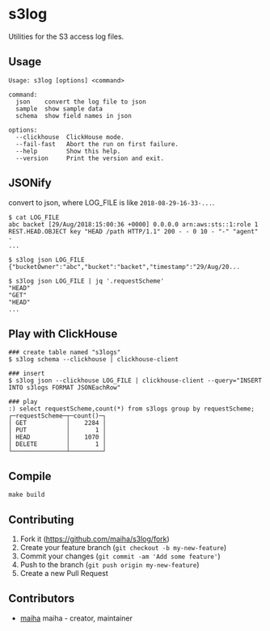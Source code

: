 # s3log

Utilities for the S3 access log files.

## Usage

```
Usage: s3log [options] <command>

command:
  json    convert the log file to json
  sample  show sample data
  schema  show field names in json
  
options:
  --clickhouse  ClickHouse mode.
  --fail-fast   Abort the run on first failure.
  --help        Show this help.
  --version     Print the version and exit.
```

## JSONify

convert to json, where LOG_FILE is like `2018-08-29-16-33-...`.

```console
$ cat LOG_FILE
abc backet [29/Aug/2018:15:00:36 +0000] 0.0.0.0 arn:aws:sts::1:role 1 REST.HEAD.OBJECT key "HEAD /path HTTP/1.1" 200 - - 0 10 - "-" "agent" -
...

$ s3log json LOG_FILE
{"bucketOwner":"abc","bucket":"backet","timestamp":"29/Aug/20...

$ s3log json LOG_FILE | jq '.requestScheme'
"HEAD"
"GET"
"HEAD"
...
```

## Play with ClickHouse

```console
### create table named "s3logs"
$ s3log schema --clickhouse | clickhouse-client

### insert
$ s3log json --clickhouse LOG_FILE | clickhouse-client --query="INSERT INTO s3logs FORMAT JSONEachRow"

### play
:) select requestScheme,count(*) from s3logs group by requestScheme;
┌─requestScheme─┬─count()─┐
│ GET           │    2284 │
│ PUT           │       1 │
│ HEAD          │    1070 │
│ DELETE        │       1 │
└───────────────┴─────────┘
```

## Compile

```console
make build
```

## Contributing

1. Fork it (https://github.com/maiha/s3log/fork)
2. Create your feature branch (`git checkout -b my-new-feature`)
3. Commit your changes (`git commit -am 'Add some feature'`)
4. Push to the branch (`git push origin my-new-feature`)
5. Create a new Pull Request

## Contributors

- [maiha](https://github.com/maiha) maiha - creator, maintainer
